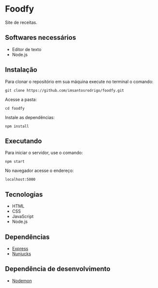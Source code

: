 # Foodfy
Site de receitas.

## Softwares necessários

* Editor de texto
* Node.js

## Instalação

Para clonar o repositório em sua máquina execute no terminal o comando:

``` 
git clone https://github.com/imsantosrodrigo/foodfy.git
```

Acesse a pasta:

``` 
cd foodfy
```

Instale as dependências:

``` 
npm install
```

## Executando

Para iniciar o servidor, use o comando:

``` 
npm start
```

No navegador acesse o endereço:

``` 
localhost:5000
```

## Tecnologias

* HTML
* CSS
* JavaScript
* Node.js

## Dependências

* [Express](https://github.com/expressjs/express)
* [Nunjucks](https://github.com/mozilla/nunjucks)

## Dependência de desenvolvimento

* [Nodemon](https://github.com/remy/nodemon)
